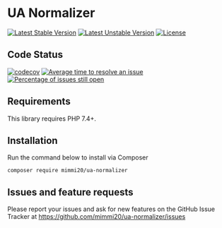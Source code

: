 # UA Normalizer

[![Latest Stable Version](https://poser.pugx.org/mimmi20/ua-normalizer/v/stable?format=flat-square)](https://packagist.org/packages/mimmi20/ua-normalizer)
[![Latest Unstable Version](https://poser.pugx.org/mimmi20/ua-normalizer/v/unstable?format=flat-square)](https://packagist.org/packages/mimmi20/ua-normalizer)
[![License](https://poser.pugx.org/mimmi20/ua-normalizer/license?format=flat-square)](https://packagist.org/packages/mimmi20/ua-normalizer)

## Code Status

[![codecov](https://codecov.io/gh/mimmi20/ua-normalizer/branch/master/graph/badge.svg)](https://codecov.io/gh/mimmi20/ua-normalizer)
[![Average time to resolve an issue](http://isitmaintained.com/badge/resolution/mimmi20/ua-normalizer.svg)](http://isitmaintained.com/project/mimmi20/ua-normalizer "Average time to resolve an issue")
[![Percentage of issues still open](http://isitmaintained.com/badge/open/mimmi20/ua-normalizer.svg)](http://isitmaintained.com/project/mimmi20/ua-normalizer "Percentage of issues still open")


## Requirements

This library requires PHP 7.4+.

## Installation

Run the command below to install via Composer

```shell
composer require mimmi20/ua-normalizer
```

## Issues and feature requests

Please report your issues and ask for new features on the GitHub Issue Tracker
at https://github.com/mimmi20/ua-normalizer/issues





